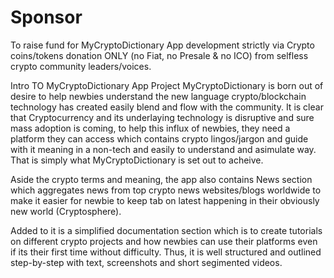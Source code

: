 # Sponsor
To raise fund for MyCryptoDictionary App development strictly via Crypto coins/tokens donation ONLY (no Fiat, no Presale &amp; no ICO) from selfless crypto community leaders/voices.

Intro TO MyCryptoDictionary App Project
MyCryptoDictionary is born out of desire to help newbies understand the new language crypto/blockchain technology has created easily blend  and flow with the community. It is clear that Cryptocurrency and its underlaying technology is disruptive and sure mass adoption is coming, to help this influx of newbies, they need a platform they can access which contains crypto lingos/jargon and guide with it meaning in a non-tech and easily to understand and asimulate way. That is simply what MyCryptoDictionary is set out to acheive.

Aside the crypto terms and meaning, the app also contains News section which aggregates news from top crypto news websites/blogs worldwide to make it easier for newbie to keep tab on latest happening in their obviously new world (Cryptosphere).

Added to it is a simplified documentation section which is to create tutorials on different crypto projects and how newbies can use their platforms even if its their first time without difficulty. Thus, it is well structured and outlined step-by-step with text, screenshots and short segimented videos.

